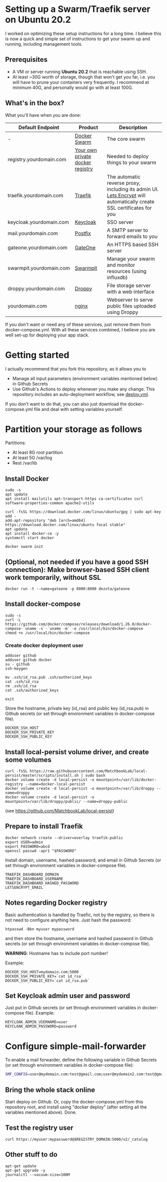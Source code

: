 # Setting up a Swarm/Traefik server on Ubuntu 20.2

I worked on optimizing these setup instructions for a long time.
I believe this is now a quick and simple set of instructions to get your swarm up and running, including management tools.

## Prerequisites

- A VM or server running **Ubuntu 20.2** that is reachable using SSH.
- At least ~30G worth of storage, though that won't get you far, i.e. you will have to prune your containers very frequently. I recommend at minimum 40G, and personally would go with at least 100G.

## What's in the box?

What you'll have when you are done:

| Default Endpoint | Product | Description
|----------|---------|-------------
| - | [Docker Swarm](https://docs.docker.com/engine/swarm/) | The core swarm
| registry.yourdomain.com | [Your own private docker registry](https://docs.docker.com/registry/) | Needed to deploy things to your swarm
| traefik.yourdomain.com | [Traefik](https://github.com/containous/traefik/) | The automatic reverse proxy, including its admin UI. [Lets Encrypt](https://letsencrypt.org/) will automatically create SSL certificates for you
| keycloak.yourdomain.com | [Keycloak](https://github.com/keycloak/keycloak) | SSO server
| mail.yourdomain.com | [Postfix](https://github.com/knipknap/docker-simple-mail-forwarder) | A SMTP server to forward emails to you
| gateone.yourdomain.com | [GateOne](https://github.com/liftoff/GateOne) | An HTTPS based SSH server
| swarmpit.yourdomain.com | [Swarmpit](https://github.com/swarmpit/swarmpit) | Manage your swarm and monitor resources (using influxdb)
| droppy.yourdomain.com | [Droppy](https://github.com/silverwind/droppy) | File storage server with a web interface
| yourdomain.com | [nginx](https://www.nginx.com/) | Webserver to serve public files uploaded using Droppy

If you don't want or need any of these services, just remove them from docker-compose.yml.
With all these services combined, I believe you are well set-up for deploying your app stack.

# Getting started

I actually recommend that you fork this repository, as it allows you to

- Manage all input parameters (environment variables mentioned below) in Github Secrets
- Use Github's Actions to deploy whenever you make any change. This repository includes an auto-deployment workflow, see [deploy.yml](.github/workflows/deploy.yml).

If you don't want to do that, you can also just download the docker-compose.yml file and deal with setting variables yourself.


# Partition your storage as follows

Partitions:

- At least 8G root partition
- At least 5G /var/log
- Rest /var/lib

## Install Docker

```
sudo -s
apt update
apt install mailutils apt-transport-https ca-certificates curl software-properties-common apache2-utils

curl -fsSL https://download.docker.com/linux/ubuntu/gpg | sudo apt-key add -
add-apt-repository "deb [arch=amd64] https://download.docker.com/linux/ubuntu focal stable"
apt update
apt install docker-ce -y
systemctl start docker

docker swarm init
```

## (Optional, not needed if you have a good SSH connection): Make browser-based SSH client work temporarily, without SSL

```
docker run -t --name=gateone -p 8000:8000 dezota/gateone
```

## Install docker-compose

```
sudo -s
curl -L https://github.com/docker/compose/releases/download/1.26.0/docker-compose-`uname -s`-`uname -m` -o /usr/local/bin/docker-compose
chmod +x /usr/local/bin/docker-compose
```

### Create docker deployment user

```
adduser github
adduser github docker
su - github
ssh-keygen

mv .ssh/id_rsa.pub .ssh/authorized_keys
cat .ssh/id_rsa
rm .ssh/id_rsa
cat .ssh/authorized_keys

exit
```

Store the hostname, private key (id_rsa) and public key (id_rsa.pub) in Github secrets (or set through environment variables in docker-compose file).

```
DOCKER_SSH_HOST
DOCKER_SSH_PRIVATE_KEY
DOCKER_SSH_PUBLIC_KEY
```


## Install local-persist volume driver, and create some volumes

```
curl -fsSL https://raw.githubusercontent.com/MatchbookLab/local-persist/master/scripts/install.sh | sudo bash
docker volume create -d local-persist -o mountpoint=/var/lib/docker-registry --name=docker-local-persist
docker volume create -d local-persist -o mountpoint=/var/lib/droppy --name=droppy
docker volume create -d local-persist -o mountpoint=/var/lib/droppy/public/ --name=droppy-public
```

(see https://github.com/MatchbookLab/local-persist)


## Prepare to install Traefik

```
docker network create --driver=overlay traefik-public
export USER=admin
export PASSWORD=abcd
openssl passwd -apr1 "$PASSWORD"
```

Install domain, username, hashed password, and email in Github Secrets (or set through environment variables in docker-compose file).

```
TRAEFIK_DASHBOARD_DOMAIN
TRAEFIK_DASHBOARD_USERNAME
TRAEFIK_DASHBOARD_HASHED_PASSWORD
LETSENCRYPT_EMAIL
```


## Notes regarding Docker registry

Basic authentication is handled by Traefic, not by the registry, so there is not need to configure anything here.
Just hash the password:

```
htpasswd -Bbn myuser mypassword
```

and then store the hostname, username and hashed password in Github secrets (or set through environment variables in docker-compose file).

**WARNING**: Hostname has to include port number!

Example:

```
DOCKER_SSH_HOST=mydomain.com:5000
DOCKER_SSH_PRIVATE_KEY=`cat id_rsa`
DOCKER_SSH_PUBLIC_KEY=`cat id_rsa.pub`
```


## Set Keycloak admin user and password

Just put in Github secrets (or set through environment variables in docker-compose file). Example:

```
KEYCLOAK_ADMIN_USERNAME=user
KEYCLOAK_ADMIN_PASSWORD=password
```


# Configure simple-mail-forwarder

To enable a mail forwarder, define the following variable in Github Secrets (or set through environment variables in docker-compose file):

```bash
SMF_CONFIG=user@mydomain.com:test@gmail.com;user@mydomain2.com:test@gmail.com
```

## Bring the whole stack online

Start deploy on Github.
Or, copy the docker-compose.yml from this repository root, and install using "docker deploy" (after setting all the variables mentioned above).
Done.


## Test the registry user

```
curl https://myuser:mypassword@$REGISTRY_DOMAIN:5000/v2/_catalog
```

## Other stuff to do

```
apt-get update
apt-get upgrade -y
journalctl --vacuum-size=100M
```
